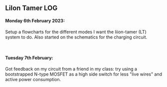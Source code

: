## LiIon Tamer LOG


#### Monday 6th February 2023:
Setup a flowcharts for the different modes I want the liion-tamer (LT) system to do. Also started on the schematics for the charging circuit.  

<br>

#### Tuesday 7th February:
Got feedback on my circuit from a friend in my class: try using a bootstrapped N-type MOSFET as a high side switch for less "live wires" and active power consumption. 

